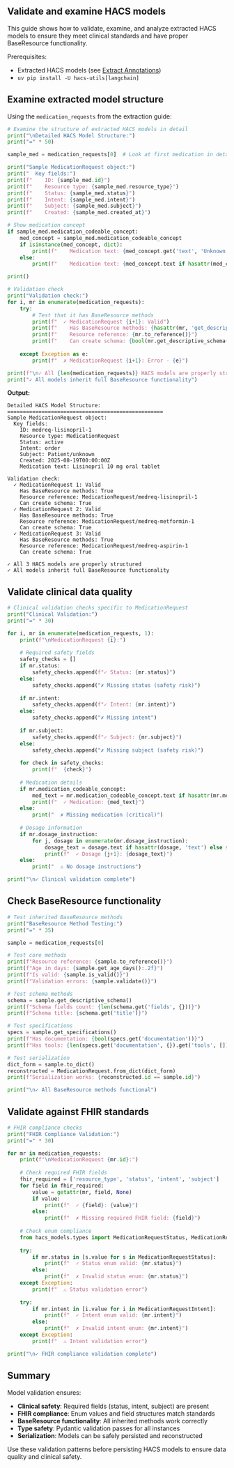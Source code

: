 ## Validate and examine HACS models

This guide shows how to validate, examine, and analyze extracted HACS models to ensure they meet clinical standards and have proper BaseResource functionality.

Prerequisites:
- Extracted HACS models (see [Extract Annotations](extract_annotations.md))
- `uv pip install -U hacs-utils[langchain]`

## Examine extracted model structure

Using the `medication_requests` from the extraction guide:

```python
# Examine the structure of extracted HACS models in detail
print("\nDetailed HACS Model Structure:")
print("=" * 50)

sample_med = medication_requests[0]  # Look at first medication in detail

print("Sample MedicationRequest object:")
print("  Key fields:")
print(f"    ID: {sample_med.id}")
print(f"    Resource type: {sample_med.resource_type}")
print(f"    Status: {sample_med.status}")
print(f"    Intent: {sample_med.intent}")
print(f"    Subject: {sample_med.subject}")
print(f"    Created: {sample_med.created_at}")

# Show medication concept
if sample_med.medication_codeable_concept:
    med_concept = sample_med.medication_codeable_concept
    if isinstance(med_concept, dict):
        print(f"    Medication text: {med_concept.get('text', 'Unknown')}")
    else:
        print(f"    Medication text: {med_concept.text if hasattr(med_concept, 'text') else 'Unknown'}")

print()

# Validation check
print("Validation check:")
for i, mr in enumerate(medication_requests):
    try:
        # Test that it has BaseResource methods
        print(f"  ✓ MedicationRequest {i+1}: Valid")
        print(f"    Has BaseResource methods: {hasattr(mr, 'get_descriptive_schema')}")
        print(f"    Resource reference: {mr.to_reference()}")
        print(f"    Can create schema: {bool(mr.get_descriptive_schema())}")
        
    except Exception as e:
        print(f"  ✗ MedicationRequest {i+1}: Error - {e}")

print(f"\n✓ All {len(medication_requests)} HACS models are properly structured")
print("✓ All models inherit full BaseResource functionality")
```

**Output:**
```
Detailed HACS Model Structure:
==================================================
Sample MedicationRequest object:
  Key fields:
    ID: medreq-lisinopril-1
    Resource type: MedicationRequest
    Status: active
    Intent: order
    Subject: Patient/unknown
    Created: 2025-08-19T00:00:00Z
    Medication text: Lisinopril 10 mg oral tablet

Validation check:
  ✓ MedicationRequest 1: Valid
    Has BaseResource methods: True
    Resource reference: MedicationRequest/medreq-lisinopril-1
    Can create schema: True
  ✓ MedicationRequest 2: Valid
    Has BaseResource methods: True
    Resource reference: MedicationRequest/medreq-metformin-1
    Can create schema: True
  ✓ MedicationRequest 3: Valid
    Has BaseResource methods: True
    Resource reference: MedicationRequest/medreq-aspirin-1
    Can create schema: True

✓ All 3 HACS models are properly structured
✓ All models inherit full BaseResource functionality
```

## Validate clinical data quality

```python
# Clinical validation checks specific to MedicationRequest
print("Clinical Validation:")
print("=" * 30)

for i, mr in enumerate(medication_requests, 1):
    print(f"\nMedicationRequest {i}:")
    
    # Required safety fields
    safety_checks = []
    if mr.status:
        safety_checks.append(f"✓ Status: {mr.status}")
    else:
        safety_checks.append("✗ Missing status (safety risk)")
        
    if mr.intent:
        safety_checks.append(f"✓ Intent: {mr.intent}")
    else:
        safety_checks.append("✗ Missing intent")
        
    if mr.subject:
        safety_checks.append(f"✓ Subject: {mr.subject}")
    else:
        safety_checks.append("✗ Missing subject (safety risk)")
    
    for check in safety_checks:
        print(f"  {check}")
    
    # Medication details
    if mr.medication_codeable_concept:
        med_text = mr.medication_codeable_concept.text if hasattr(mr.medication_codeable_concept, 'text') else 'Unknown'
        print(f"  ✓ Medication: {med_text}")
    else:
        print("  ✗ Missing medication (critical)")
    
    # Dosage information
    if mr.dosage_instruction:
        for j, dosage in enumerate(mr.dosage_instruction):
            dosage_text = dosage.text if hasattr(dosage, 'text') else str(dosage)
            print(f"  ✓ Dosage {j+1}: {dosage_text}")
    else:
        print("  ⚠ No dosage instructions")

print("\n✓ Clinical validation complete")
```

## Check BaseResource functionality

```python
# Test inherited BaseResource methods
print("BaseResource Method Testing:")
print("=" * 35)

sample = medication_requests[0]

# Test core methods
print(f"Resource reference: {sample.to_reference()}")
print(f"Age in days: {sample.get_age_days():.2f}")
print(f"Is valid: {sample.is_valid()}")
print(f"Validation errors: {sample.validate()}")

# Test schema methods
schema = sample.get_descriptive_schema()
print(f"Schema fields count: {len(schema.get('fields', {}))}")
print(f"Schema title: {schema.get('title')}")

# Test specifications
specs = sample.get_specifications()
print(f"Has documentation: {bool(specs.get('documentation'))}")
print(f"Has tools: {len(specs.get('documentation', {}).get('tools', []))}")

# Test serialization
dict_form = sample.to_dict()
reconstructed = MedicationRequest.from_dict(dict_form)
print(f"Serialization works: {reconstructed.id == sample.id}")

print("\n✓ All BaseResource methods functional")
```

## Validate against FHIR standards

```python
# FHIR compliance checks
print("FHIR Compliance Validation:")
print("=" * 30)

for mr in medication_requests:
    print(f"\nMedicationRequest {mr.id}:")
    
    # Check required FHIR fields
    fhir_required = ['resource_type', 'status', 'intent', 'subject']
    for field in fhir_required:
        value = getattr(mr, field, None)
        if value:
            print(f"  ✓ {field}: {value}")
        else:
            print(f"  ✗ Missing required FHIR field: {field}")
    
    # Check enum compliance
    from hacs_models.types import MedicationRequestStatus, MedicationRequestIntent
    
    try:
        if mr.status in [s.value for s in MedicationRequestStatus]:
            print(f"  ✓ Status enum valid: {mr.status}")
        else:
            print(f"  ✗ Invalid status enum: {mr.status}")
    except Exception:
        print(f"  ⚠ Status validation error")
    
    try:
        if mr.intent in [i.value for i in MedicationRequestIntent]:
            print(f"  ✓ Intent enum valid: {mr.intent}")
        else:
            print(f"  ✗ Invalid intent enum: {mr.intent}")
    except Exception:
        print(f"  ⚠ Intent validation error")

print("\n✓ FHIR compliance validation complete")
```

## Summary

Model validation ensures:
- **Clinical safety**: Required fields (status, intent, subject) are present
- **FHIR compliance**: Enum values and field structures match standards  
- **BaseResource functionality**: All inherited methods work correctly
- **Type safety**: Pydantic validation passes for all instances
- **Serialization**: Models can be safely persisted and reconstructed

Use these validation patterns before persisting HACS models to ensure data quality and clinical safety.
